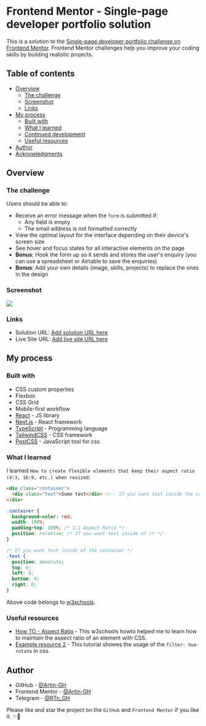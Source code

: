# Frontend Mentor - Single-page developer portfolio solution

This is a solution to the [Single-page developer portfolio challenge on Frontend Mentor](https://www.frontendmentor.io/challenges/singlepage-developer-portfolio-bBVj2ZPi-x). Frontend Mentor challenges help you improve your coding skills by building realistic projects. 

## Table of contents

- [Overview](#overview)
  - [The challenge](#the-challenge)
  - [Screenshot](#screenshot)
  - [Links](#links)
- [My process](#my-process)
  - [Built with](#built-with)
  - [What I learned](#what-i-learned)
  - [Continued development](#continued-development)
  - [Useful resources](#useful-resources)
- [Author](#author)
- [Acknowledgments](#acknowledgments)

## Overview

### The challenge

Users should be able to:

- Receive an error message when the `form` is submitted if:
  - Any field is empty
  - The email address is not formatted correctly
- View the optimal layout for the interface depending on their device's screen size
- See hover and focus states for all interactive elements on the page
- **Bonus**: Hook the form up so it sends and stores the user's enquiry (you can use a spreadsheet or Airtable to save the enquiries)
- **Bonus**: Add your own details (image, skills, projects) to replace the ones in the design

### Screenshot

![](./screenshots/screenshot.png)


### Links

- Solution URL: [Add solution URL here](https://your-solution-url.com)
- Live Site URL: [Add live site URL here](https://your-live-site-url.com)

## My process

### Built with

- CSS custom properties
- Flexbox
- CSS Grid
- Mobile-first workflow
- [React](https://reactjs.org/) - JS library
- [Next.js](https://nextjs.org/) - React framework
- [TypeScript](https://www.typescriptlang.org/) - Programming language
- [TailwindCSS](https://tailwindcss.com/) - CSS framework
- [PostCSS](https://postcss.org/) - JavaScript tool for css


### What I learned

I learned `How to create flexible elements that keep their aspect ratio (4:3, 16:9, etc.) when resized`:

```html
<div class="container"> 
  <div class="text">Some text</div> <!-- If you want text inside the container -->
</div>
```
```css
.container {
  background-color: red;
  width: 100%;
  padding-top: 100%; /* 1:1 Aspect Ratio */
  position: relative; /* If you want text inside of it */
}

/* If you want text inside of the container */
.text {
  position: absolute;
  top: 0;
  left: 0;
  bottom: 0;
  right: 0;
}
```
Above code belongs to [w3schools](https://www.w3schools.com/).

### Useful resources

- [How TO - Aspect Ratio](https://www.w3schools.com/howto/howto_css_aspect_ratio.asp) - This w3schools howto helped me to learn how to maintain the aspect ratio of an element with CSS.
- [Example resource 2](https://developer.mozilla.org/en-US/docs/Web/CSS/filter-function/hue-rotate) - This tutorial showes the usage of the `filter: hue-rotate` in css.

## Author

- GitHub - [@Artin-GH](https://github.com/Artin-GH/)
- Frontend Mentor - [@Artin-GH](https://www.frontendmentor.io/profile/Artin-GH)
- Telegram - [@RTn_GH](https://t.me/RTn_GH)


Please like and star the project on the `GitHub` and `Frontend Mentor` if you like it. ✨💛
